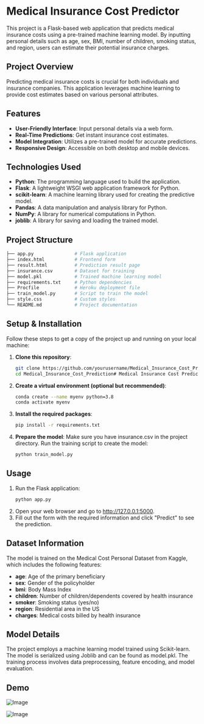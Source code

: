 # Medical Insurance Cost Predictor

This project is a Flask-based web application that predicts medical insurance costs using a pre-trained machine learning model. By inputting personal details such as age, sex, BMI, number of children, smoking status, and region, users can estimate their potential insurance charges.

## Project Overview
Predicting medical insurance costs is crucial for both individuals and insurance companies. This application leverages machine learning to provide cost estimates based on various personal attributes.

## Features

- **User-Friendly Interface**: Input personal details via a web form.
- **Real-Time Predictions**: Get instant insurance cost estimates.
- **Model Integration**: Utilizes a pre-trained model for accurate predictions.
- **Responsive Design**: Accessible on both desktop and mobile devices.

## Technologies Used

- **Python**: The programming language used to build the application.
- **Flask**: A lightweight WSGI web application framework for Python.
- **scikit-learn**: A machine learning library used for creating the predictive model.
- **Pandas**: A data manipulation and analysis library for Python.
- **NumPy**: A library for numerical computations in Python.
- **joblib**: A library for saving and loading the trained model.

## Project Structure

```bash
├── app.py               # Flask application
├── index.html           # Frontend form
├── result.html          # Prediction result page
├── insurance.csv        # Dataset for training
├── model.pkl            # Trained machine learning model
├── requirements.txt     # Python dependencies
├── Procfile             # Heroku deployment file
├── train_model.py       # Script to train the model
├── style.css            # Custom styles
└── README.md            # Project documentation
```

## Setup & Installation

Follow these steps to get a copy of the project up and running on your local machine:

1. **Clone this repository**:
   ```bash
   git clone https://github.com/yourusername/Medical_Insurance_Cost_Prediction.git
   cd Medical_Insurance_Cost_Prediction# Medical Insurance Cost Predictor
2. **Create a virtual environment (optional but recommended)**:
   ```bash
   conda create --name myenv python=3.8
   conda activate myenv
3. **Install the required packages**:
   ```bash
   pip install -r requirements.txt
4. **Prepare the model**:
   Make sure you have insurance.csv in the project directory.
   Run the training script to create the model:
   ```bash
   python train_model.py
## Usage
1. Run the Flask application:
   ```bash
   python app.py
2. Open your web browser and go to http://127.0.0.1:5000.
3. Fill out the form with the required information and click "Predict" to see the prediction.

## Dataset Information
The model is trained on the Medical Cost Personal Dataset from Kaggle, which includes the following features:
- **age**: Age of the primary beneficiary
- **sex**: Gender of the policyholder
- **bmi**: Body Mass Index
- **children**: Number of children/dependents covered by health insurance
- **smoker**: Smoking status (yes/no)
- **region**: Residential area in the US
- **charges**: Medical costs billed by health insurance

## Model Details
The project employs a machine learning model trained using Scikit-learn. The model is serialized using Joblib and can be found as model.pkl. The training process involves data preprocessing, feature encoding, and model evaluation.

## Demo
![Image](https://github.com/user-attachments/assets/cb3f79a1-20fc-4f58-93a6-dd68b8378a6e)

![Image](https://github.com/user-attachments/assets/bb418456-3ca9-43d2-a38b-6d81df472c3b)
